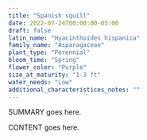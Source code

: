 ```yaml
---
title: "Spanish squill"
date: 2022-07-24T00:00:00-05:00
draft: false
latin_name: "Hyacinthoides hispanica"
family_name: "Asparagaceae"
plant_type: "Perennial"
bloom_time: "Spring"
flower_color: "Purple"
size_at_maturity: "1-3 ft"
water_needs: "Low"
additional_characteristices_notes: ""
---
```


SUMMARY goes here.

<!--more-->

CONTENT goes here.